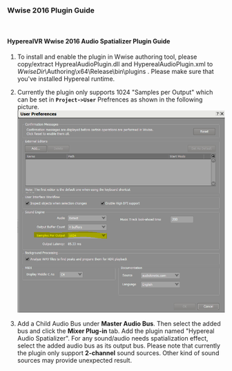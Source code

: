 
### Wwise 2016 Plugin Guide 
<br>

#### HyperealVR Wwise 2016 Audio Spatializer Plugin Guide
1.  To install and enable the plugin in Wwise authoring tool, please copy/extract HyprealAudioPlugin.dll and HyperealAudioPlugin.xml to _WwiseDir_\Authoring\x64\Release\bin\plugins .  Please make sure that you've installed Hypereal runtime.

2.  Currently the plugin only supports 1024 "Samples per Output" which can be set in **`Project->User`** Prefrences as shown in  the following picture.
    ![](./res_wwise_guide/wwise_2016_authoring_1.png)

3.  Add a Child Audio Bus under **Master Audio Bus**.  Then select the added bus and click the **Mixer Plug-in** tab.  Add the plugin named "Hypereal Audio Spatializer".  For any sound/audio needs spatialization effect, select the added audio bus as its output bus.  Please note that currently the plugin only support **2-channel** sound sources.  Other kind of sound sources may provide unexpected result.

